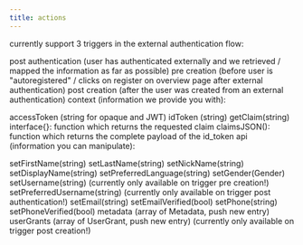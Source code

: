 ```yaml
---
title: actions
---
```


currently support 3 triggers in the external authentication flow:

post authentication (user has authenticated externally and we retrieved / mapped the information as far as possible)
pre creation (before user is "autoregistered" / clicks on register on overview page after external authentication)
post creation (after the user was created from an external authentication)
context (information we provide you with):

accessToken (string for opaque and JWT)
idToken (string)
getClaim(string) interface{}: function which returns the requested claim
claimsJSON(): function which returns the complete payload of the id_token
api (information you can manipulate):

setFirstName(string)
setLastName(string)
setNickName(string)
setDisplayName(string)
setPreferredLanguage(string)
setGender(Gender)
setUsername(string) (currently only available on trigger pre creation!)
setPreferredUsername(string) (currently only available on trigger post authentication!)
setEmail(string)
setEmailVerified(bool)
setPhone(string)
setPhoneVerified(bool)
metadata (array of Metadata, push new entry)
userGrants (array of UserGrant, push new entry) (currently only available on trigger post creation!)

